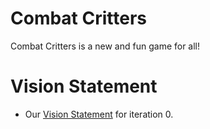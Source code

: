 # Combat Critters

Combat Critters is a new and fun game for all!

# Vision Statement

- Our [Vision Statement](https://code.cs.umanitoba.ca/comp3350-winter2024/internetenemies-a02-10/-/blob/main/Documents/VisionStatement.md) for iteration 0.